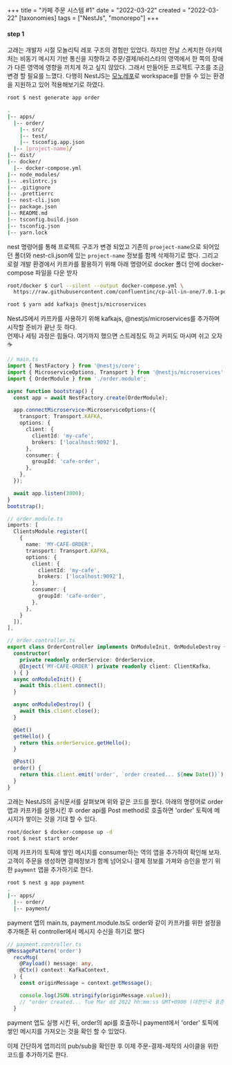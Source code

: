 +++
title = "카페 주문 시스템 #1"
date = "2022-03-22"
created = "2022-03-22"
[taxonomies]
tags = ["NestJs", "monorepo"]
+++

#### step 1
고래는 개발자 시절 모놀리틱 레포 구조의 경험만 있었다. 하지만 전날 스케치한 아키텍처는 비동기 메시지 기반 통신을 지향하고 주문/결제/바리스타의 영역에서 한 쪽의 장애가 다른 영역에 영향을 끼치게 하고 싶지 않았다. 그래서 만들어둔 프로젝트 구조를 조금 변경 할 필요를 느꼈다. 다행히 NestJS는 <a href="https://docs.nestjs.com/cli/monorepo">모노레포</a>로 workspace를 만들 수 있는 환경을 지원하고 있어 적용해보기로 하였다.
```zsh
root $ nest generate app order
```
```bash
.
|-- apps/
  |-- order/
    |-- src/
    |-- test/
    |-- tsconfig.app.json
  |-- [project-name]/
|-- dist/
|-- docker/
  |-- docker-compose.yml
|-- node_modules/
|-- .eslintrc.js
|-- .gitignore
|-- .prettierrc
|-- nest-cli.json
|-- package.json
|-- README.md
|-- tsconfig.build.json
|-- tsconfig.json
|-- yarn.lock
```
nest 명령어를 통해 프로젝트 구조가 변경 되었고 기존의 `proeject-name`으로 되어있던 폴더와 nest-cli.json에 있는 `project-name` 정보를 함께 삭제하기로 했다.
그리고 로컬 개발 환경에서 카프카를 활용하기 위해 아래 명령어로 docker 폴더 안에 docker-compose 파일을 다운 받자
```bash
root/docker $ curl --silent --output docker-compose.yml \
  https://raw.githubusercontent.com/confluentinc/cp-all-in-one/7.0.1-post/cp-all-in-one/docker-compose.yml
```
```bash
root $ yarn add kafkajs @nestjs/microservices
```
NestJS에서 카프카를 사용하기 위해 kafkajs, @nestjs/microservices를 추가하며 시작할 준비가 끝난 듯 하다.<br>
언제나 세팅 과정은 힘들다. 여기까지 했으면 스트레칭도 하고 커피도 마시며 쉬고 오자 :coffee:

```ts
// main.ts
import { NestFactory } from '@nestjs/core';
import { MicroserviceOptions, Transport } from '@nestjs/microservices';
import { OrderModule } from './order.module';

async function bootstrap() {
  const app = await NestFactory.create(OrderModule);

  app.connectMicroservice<MicroserviceOptions>({
    transport: Transport.KAFKA,
    options: {
      client: {
        clientId: 'my-cafe',
        brokers: ['localhost:9092'],
      },
      consumer: {
        groupId: 'cafe-order',
      },
    },
  });

  await app.listen(3000);
}
bootstrap();
```
```ts
// order.module.ts
imports: [
  ClientsModule.register([
    {
      name: 'MY-CAFE-ORDER',
      transport: Transport.KAFKA,
      options: {
        client: {
          clientId: 'my-cafe',
          brokers: ['localhost:9092'],
        },
        consumer: {
          groupId: 'cafe-order',
        },
      },
    }
  ]),
],
```
```ts
// order.controller.ts
export class OrderController implements OnModuleInit, OnModuleDestroy {
  constructor(
    private readonly orderService: OrderService,
    @Inject('MY-CAFE-ORDER') private readonly client: ClientKafka,
  ) { }
  async onModuleInit() {
    await this.client.connect();
  }

  async onModuleDestroy() {
    await this.client.close();
  }

  @Get()
  getHello() {
    return this.orderService.getHello();
  }

  @Post()
  order() {
    return this.client.emit('order', `order created... ${new Date()}`);
  }
}
```
고래는 NestJS의 공식문서를 살펴보며 위와 같은 코드를 짰다. 아래의 명령어로 order 앱과 카프카를 실행시킨 후 order api를 Post method로 호출하면 'order' 토픽에 메시지가 쌓이는 것을 기대 할 수 있다.

```bash
root/docker $ docker-compose up -d
root $ nest start order
```

이제 카프카의 토픽에 쌓인 메시지를 consumer하는 역의 앱을 추가하여 확인해 보자. 고객이 주문을 생성하면 결제정보가 함께 넘어오니
결제 정보를 가져와 승인을 받기 위한 `payment` 앱을 추가하기로 한다.
```bash
root $ nest g app payment
.
|-- apps/
  |-- order/
  |-- payment/
```

payment 앱의 main.ts, payment.module.ts도 order와 같이 카프카를 위한 설정을 추가해준 뒤 controller에서 메시지 수신을 하기로 했다
```ts
// payment.controller.ts
@MessagePattern('order')
  recvMsg(
    @Payload() message: any,
    @Ctx() context: KafkaContext,
  ) {
    const originMessage = context.getMessage();

    console.log(JSON.stringify(originMessage.value));
    // "order created... Tue Mar dd 2022 hh:mm:ss GMT+0900 (대한민국 표준시)"
  }
```
payment 앱도 실행 시킨 뒤, order의 api를 호출하니 payment에서 'order' 토픽에 쌓인 메시지를 가져오는 것을 확인 할 수 있었다.

이제 간단하게 앱끼리의 pub/sub을 확인한 후 이제 주문-결제-제작의 사이클을 위한 코드를 추가하기로 한다.